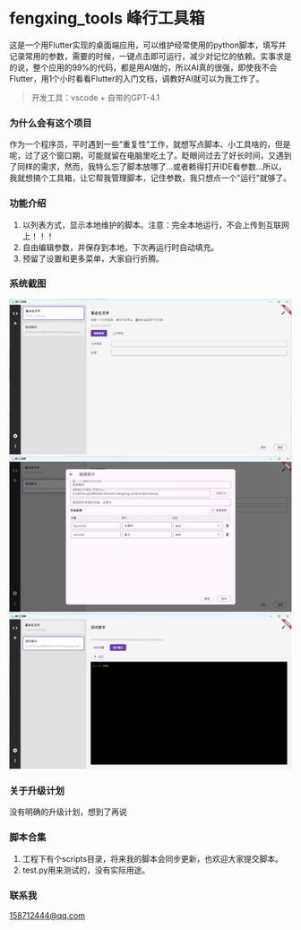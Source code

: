 # fengxing_tools 峰行工具箱
这是一个用Flutter实现的桌面端应用，可以维护经常使用的python脚本，填写并记录常用的参数，需要的时候，一键点击即可运行，减少对记忆的依赖。实事求是的说，整个应用的99%的代码，都是用AI做的，所以AI真的很强，即使我不会Flutter，用1个小时看看Flutter的入门文档，调教好AI就可以为我工作了。
> 开发工具：vscode + 自带的GPT-4.1

### 为什么会有这个项目
作为一个程序员，平时遇到一些“重复性”工作，就想写点脚本、小工具啥的，但是呢，过了这个窗口期，可能就留在电脑里吃土了。眨眼间过去了好长时间，又遇到了同样的需求，然而，我特么忘了脚本放哪了...或者赖得打开IDE看参数...所以，我就想搞个工具箱，让它帮我管理脚本，记住参数，我只想点一个"运行"就够了。

### 功能介绍
1. 以列表方式，显示本地维护的脚本。注意：完全本地运行，不会上传到互联网上！！！
2. 自由编辑参数，并保存到本地，下次再运行时自动填充。
3. 预留了设置和更多菜单，大家自行折腾。

### 系统截图
![系统首页](./images/1.jpg)
![编辑脚本](./images/2.jpg)
![运行窗口](./images/3.jpg)

### 关于升级计划
没有明确的升级计划，想到了再说

### 脚本合集
1. 工程下有个scripts目录，将来我的脚本会同步更新，也欢迎大家提交脚本。
2. test.py用来测试的，没有实际用途。

### 联系我
158712444@qq.com